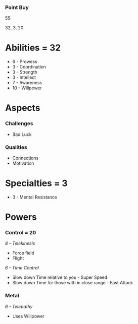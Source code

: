 ### Point Buy

55

32, 3, 20

# Abilities = 32
- 6 - Prowess
- 3 - Coordination
- 3 - Strength
- 3 - Intellect
- 7 - Awareness
- 10 - Willpower

# Aspects

### Challenges
- Bad Luck

### Qualities
- Connections
- Motivation

# Specialties = 3

- 3 - Mental Resistance

# Powers

### Control = 20

*8 - Telekinesis*

- Force field
- Flight

*6 - Time Control*

- Slow down Time relative to you - Super Speed
- Slow down Time for those with in close range - Fast Attack

### Metal

*6 - Telepathy*

- Uses Willpower
